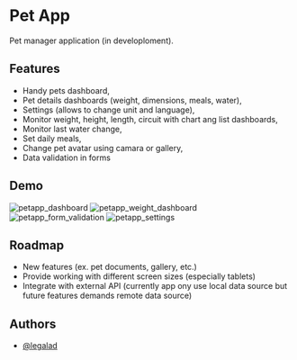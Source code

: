 # Pet App

Pet manager application (in developloment). 

## Features

- Handy pets dashboard, 
- Pet details dashboards (weight, dimensions, meals, water),
- Settings (allows to change unit and language),
- Monitor weight, height, length, circuit with chart ang list dashboards, 
- Monitor last water change,
- Set daily meals,
- Change pet avatar using camara or gallery,
- Data validation in forms

## Demo

![petapp_dashboard](https://github.com/legalad/FoodApp/assets/109519711/dedb590e-a685-40a5-95a1-a57be55210c5)
![petapp_weight_dashboard](https://github.com/legalad/FoodApp/assets/109519711/d1f33df9-945e-47bf-809e-83dc72ae8352)
![petapp_form_validation](https://github.com/legalad/FoodApp/assets/109519711/cd918bdb-6bc5-451d-a07f-dbaeab739a83)
![petapp_settings](https://github.com/legalad/FoodApp/assets/109519711/2082332f-c507-47a3-9b5a-59d047d54eaa)

## Roadmap

- New features (ex. pet documents, gallery, etc.)
- Provide working with different screen sizes (especially tablets)
- Integrate with external API (currently app ony use local data source but future features demands remote data source)

## Authors

- [@legalad](https://www.github.com/legalad)
